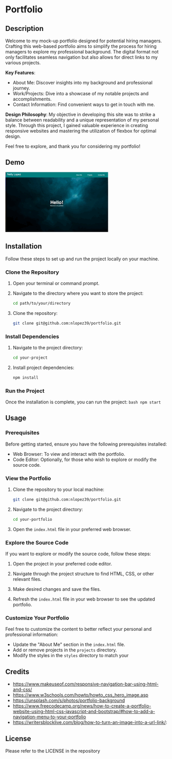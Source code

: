 # Portfolio
## Description

Welcome to my mock-up portfolio designed for potential hiring managers. Crafting this web-based portfolio aims to simplify the process for hiring managers to explore my professional background. The digital format not only facilitates seamless navigation but also allows for direct links to my various projects.

**Key Features**:

* About Me: Discover insights into my background and professional journey.
* Work/Projects: Dive into a showcase of my notable projects and accomplishments.
* Contact Information: Find convenient ways to get in touch with me.

**Design Philosophy**: 
My objective in developing this site was to strike a balance between readability and a unique representation of my personal style. Through this project, I gained valuable experience in creating responsive websites and mastering the utilization of flexbox for optimal design.

Feel free to explore, and thank you for considering my portfolio!

## Demo

![Portfolio Denmo](images/Portfolio-Gif.gif)

## Installation
Follow these steps to set up and run the project locally on your machine.

### Clone the Repository

1. Open your terminal or command prompt.

2. Navigate to the directory where you want to store the project:

    ```bash
    cd path/to/your/directory
    ```

3. Clone the repository:

    ```bash
    git clone git@github.com:nlopez39/portfolio.git
    ```

### Install Dependencies

1. Navigate to the project directory:

    ```bash
    cd your-project
    ```

2. Install project dependencies:

    ```bash
    npm install
    ```

### Run the Project
Once the installation is complete, you can run the project:
    ```bash
    npm start
    ```


## Usage
### Prerequisites

Before getting started, ensure you have the following prerequisites installed:

- Web Browser: To view and interact with the portfolio.
- Code Editor: Optionally, for those who wish to explore or modify the source code.

### View the Portfolio
1. Clone the repository to your local machine:

    ```bash
    git clone git@github.com:nlopez39/portfolio.git
    ```

2. Navigate to the project directory:

    ```bash
    cd your-portfolio
    ```

3. Open the `index.html` file in your preferred web browser.

### Explore the Source Code
If you want to explore or modify the source code, follow these steps:

1. Open the project in your preferred code editor.

2. Navigate through the project structure to find HTML, CSS, or other relevant files.

3. Make desired changes and save the files.

4. Refresh the `index.html` file in your web browser to see the updated portfolio.

### Customize Your Portfolio
Feel free to customize the content to better reflect your personal and professional information:

- Update the "About Me" section in the `index.html` file.
- Add or remove projects in the `projects` directory.
- Modify the styles in the `styles` directory to match your

## Credits

* https://www.makeuseof.com/responsive-navigation-bar-using-html-and-css/
* https://www.w3schools.com/howto/howto_css_hero_image.asp
* https://unsplash.com/s/photos/portfolio-background
* https://www.freecodecamp.org/news/how-to-create-a-portfolio-website-using-html-css-javascript-and-bootstrap/#how-to-add-a-navigation-menu-to-your-portfolio 
* https://writersblocklive.com/blog/how-to-turn-an-image-into-a-url-link/:

## License

Please refer to the LICENSE in the repository



